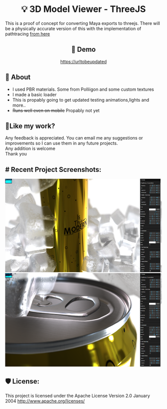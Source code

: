 <h1 align="center" id="title">💡 3D Model Viewer - ThreeJS</h1>

<p id="description">This is a proof of concept for converting Maya exports to threejs. There will be a physically accurate version of this with the implementation of pathtracing <a href="https://github.com/gkjohnson/three-gpu-pathtracer">from here</a></p>

<h2 align="center">🚀 Demo</h2>

<p align="center"><a href="https://urltobeupdated">https://urltobeupdated</a></p>


<h2>🧐 About</h2>


*   I used PBR materials. Some from Polliigon and some custom textures
*   I made a basic loader
*   This is propably going to get updated testing animations,lights and more..
*   <s>Runs well even on mobile</s> Propably not yet


<h2>💖Like my work?</h2>

Any feedback is appreciated. You can email me any suggestions or improvements so I can use them in any future projects.  
Any addition is welcome<br>Thank you



<h2># Recent Project Screenshots:</h2>

<img src="./photos/front.jpg" alt="project-screenshot" width="550" height="300/">

<img src="./photos/lid.png" alt="project-screenshot" width="550" height="300/">

  
  


<h2>🛡️ License:</h2>

This project is licensed under the Apache License Version 2.0 January 2004 http://www.apache.org/licenses/

